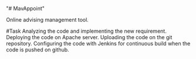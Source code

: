 "# MavAppoint" 

Online advising management tool.

#Task
Analyzing the code and implementing the new requirement.
Deploying the code on Apache server.
Uploading the code on the git repository.
Configuring the code with Jenkins for continuous build when the code is pushed on github.
